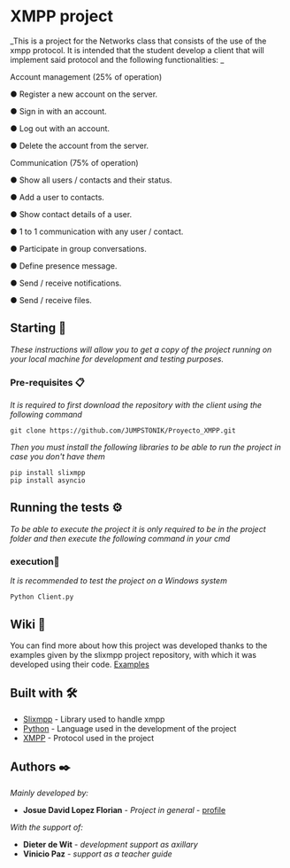 # XMPP project

_This is a project for the Networks class that consists of the use of the xmpp protocol. It is intended that the student develop a client that will implement said protocol and the following functionalities: _

Account management (25% of operation)

● Register a new account on the server.

● Sign in with an account.

● Log out with an account.

● Delete the account from the server.

Communication (75% of operation)

● Show all users / contacts and their status.

● Add a user to contacts.

● Show contact details of a user.

● 1 to 1 communication with any user / contact.

● Participate in group conversations.

● Define presence message.

● Send / receive notifications.

● Send / receive files.


## Starting 🚀

_These instructions will allow you to get a copy of the project running on your local machine for development and testing purposes._

### Pre-requisites 📋

_It is required to first download the repository with the client using the following command_

```
git clone https://github.com/JUMPSTONIK/Proyecto_XMPP.git
```
_Then you must install the following libraries to be able to run the project in case you don't have them_

```
pip install slixmpp
pip install asyncio
```
## Running the tests ⚙️

_To be able to execute the project it is only required to be in the project folder and then execute the following command in your cmd_

### execution🔩

_It is recommended to test the project on a Windows system_

```
Python Client.py
```

## Wiki 📖

You can find more about how this project was developed thanks to the examples given by the slixmpp project repository, with which it was developed using their code. [Examples](https://github.com/poezio/slixmpp/tree/master/examples)

## Built with 🛠️

* [Slixmpp](https://slixmpp.readthedocs.io/index.html/) - Library used to handle xmpp
* [Python](https://www.python.org/) - Language used in the development of the project
* [XMPP](https://xmpp.org/) - Protocol used in the project
## Authors ✒️

_Mainly developed by:_

* **Josue David Lopez Florian** - *Project in general* - [profile](https://github.com/JUMPSTONIK)

_With the support of:_

* **Dieter de Wit** - *development support as axillary*
* **Vinicio Paz** - *support as a teacher guide*
